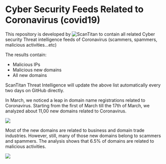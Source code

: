 # Cyber Security Feeds Related to Coronavirus (covid19)
This repository is developed by ![ScanTitan](https://scantitan.com) to contain all related Cyber security Threat intelligence feeds of Coronavirus (scammers, spammers, malicious activities...etc)

The results contain:
* Malicious IPs
* Malicious new domains
* All new domains

ScanTitan Threat Intelligence will update the above list automatically every two days on GitHub directly.

In March, we noticed a leap in domain name registrations related to Coronavirus. Starting from the first of March till the 17th of March, we analyzed about 11,00 new domains related to Coronavirus.

![](https://scantitan.com/wp-content/uploads/2020/03/corona-domains-per-month-1024x643.jpg)


Most of the new domains are related to business and domain trade industries. However, still, many of those new domains belong to scammers and spammers. The analysis shows that 6.5% of domains are related to malicious activities.

![](https://scantitan.com/wp-content/uploads/2020/03/corona-domains-malicious-600x406.jpg)
